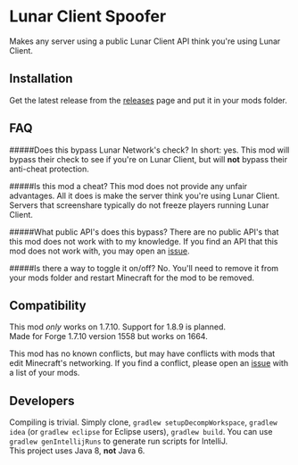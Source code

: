 # Lunar Client Spoofer
Makes any server using a public Lunar Client API think you're using Lunar Client.

## Installation 
Get the latest release from the [releases](https://github.com/LeviDevs/LunarClientSpoofer) page and put it in your mods folder.

## FAQ

#####Does this bypass Lunar Network's check?
In short: yes. This mod will bypass their check to see if you're on Lunar Client, but will **not** bypass their anti-cheat protection.

#####Is this mod a cheat?
This mod does not provide any unfair advantages. All it does is make the server think you're using Lunar Client.
Servers that screenshare typically do not freeze players running Lunar Client.

#####What public API's does this bypass?
There are no public API's that this mod does not work with to my knowledge. If you find an API that this mod does not
work with, you may open an [issue](https://github.com/LeviDevs/LunarClientSpoofer/issues).

#####Is there a way to toggle it on/off?
No. You'll need to remove it from your mods folder and restart Minecraft for the mod to be removed.

## Compatibility
This mod *only* works on 1.7.10. Support for 1.8.9 is planned.\
Made for Forge 1.7.10 version 1558 but works on 1664.

This mod has no known conflicts, but may have conflicts with mods that edit Minecraft's networking.
If you find a conflict, please open an [issue](https://github.com/LeviDevs/LunarClientSpoofer/issues) with
a list of your mods.

## Developers
Compiling is trivial. Simply clone, `gradlew setupDecompWorkspace`, `gradlew idea` (or `gradlew eclipse` for Eclipse users),
`gradlew build`. You can use `gradlew genIntellijRuns` to generate run scripts for IntelliJ.\
This project uses Java 8, **not** Java 6.